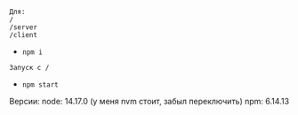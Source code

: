 ```
Для:
/
/server
/client
```
- `npm i`

```
Запуск с /
```
- `npm start`


Версии:
node: 14.17.0 (у меня nvm стоит, забыл переключить)
npm: 6.14.13
